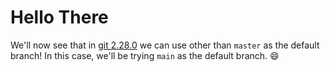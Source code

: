 # Hello There

We'll now see that in [git 2.28.0](https://github.blog/2020-07-27-highlights-from-git-2-28/#introducing-init-defaultbranch) we can use other than `master` as the default branch! In this case, we'll be trying `main` as the default branch. :smile:
